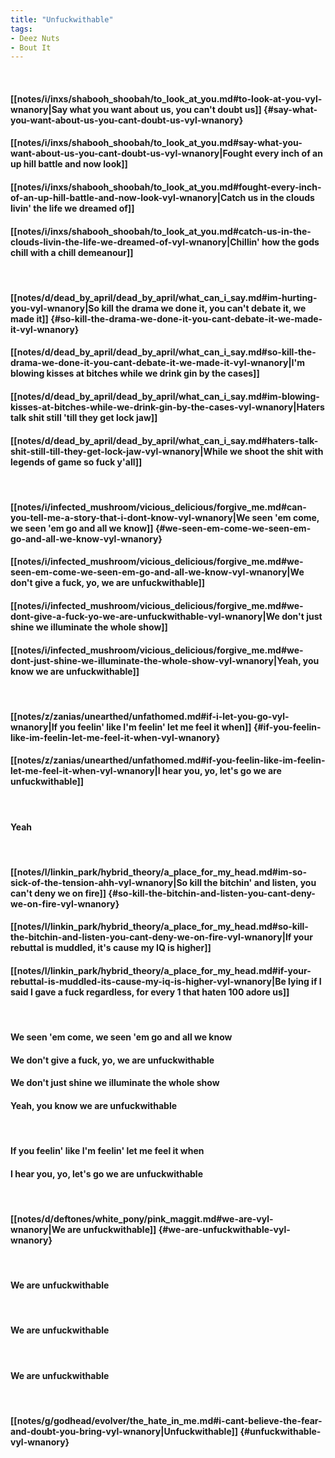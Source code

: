 ```yaml
---
title: "Unfuckwithable"
tags:
- Deez Nuts
- Bout It
---
```

&nbsp;
#### [[notes/i/inxs/shabooh_shoobah/to_look_at_you.md#to-look-at-you-vyl-wnanory|Say what you want about us, you can't doubt us]] {#say-what-you-want-about-us-you-cant-doubt-us-vyl-wnanory}
#### [[notes/i/inxs/shabooh_shoobah/to_look_at_you.md#say-what-you-want-about-us-you-cant-doubt-us-vyl-wnanory|Fought every inch of an up hill battle and now look]]
#### [[notes/i/inxs/shabooh_shoobah/to_look_at_you.md#fought-every-inch-of-an-up-hill-battle-and-now-look-vyl-wnanory|Catch us in the clouds livin' the life we dreamed of]]
#### [[notes/i/inxs/shabooh_shoobah/to_look_at_you.md#catch-us-in-the-clouds-livin-the-life-we-dreamed-of-vyl-wnanory|Chillin' how the gods chill with a chill demeanour]]
&nbsp;
#### [[notes/d/dead_by_april/dead_by_april/what_can_i_say.md#im-hurting-you-vyl-wnanory|So kill the drama we done it, you can't debate it, we made it]] {#so-kill-the-drama-we-done-it-you-cant-debate-it-we-made-it-vyl-wnanory}
#### [[notes/d/dead_by_april/dead_by_april/what_can_i_say.md#so-kill-the-drama-we-done-it-you-cant-debate-it-we-made-it-vyl-wnanory|I'm blowing kisses at bitches while we drink gin by the cases]]
#### [[notes/d/dead_by_april/dead_by_april/what_can_i_say.md#im-blowing-kisses-at-bitches-while-we-drink-gin-by-the-cases-vyl-wnanory|Haters talk shit still 'till they get lock jaw]]
#### [[notes/d/dead_by_april/dead_by_april/what_can_i_say.md#haters-talk-shit-still-till-they-get-lock-jaw-vyl-wnanory|While we shoot the shit with legends of game so fuck y'all]]
&nbsp;
#### [[notes/i/infected_mushroom/vicious_delicious/forgive_me.md#can-you-tell-me-a-story-that-i-dont-know-vyl-wnanory|We seen 'em come, we seen 'em go and all we know]] {#we-seen-em-come-we-seen-em-go-and-all-we-know-vyl-wnanory}
#### [[notes/i/infected_mushroom/vicious_delicious/forgive_me.md#we-seen-em-come-we-seen-em-go-and-all-we-know-vyl-wnanory|We don't give a fuck, yo, we are unfuckwithable]]
#### [[notes/i/infected_mushroom/vicious_delicious/forgive_me.md#we-dont-give-a-fuck-yo-we-are-unfuckwithable-vyl-wnanory|We don't just shine we illuminate the whole show]]
#### [[notes/i/infected_mushroom/vicious_delicious/forgive_me.md#we-dont-just-shine-we-illuminate-the-whole-show-vyl-wnanory|Yeah, you know we are unfuckwithable]]
&nbsp;
#### [[notes/z/zanias/unearthed/unfathomed.md#if-i-let-you-go-vyl-wnanory|If you feelin' like I'm feelin' let me feel it when]] {#if-you-feelin-like-im-feelin-let-me-feel-it-when-vyl-wnanory}
#### [[notes/z/zanias/unearthed/unfathomed.md#if-you-feelin-like-im-feelin-let-me-feel-it-when-vyl-wnanory|I hear you, yo, let's go we are unfuckwithable]]
&nbsp;
#### Yeah
&nbsp;
#### [[notes/l/linkin_park/hybrid_theory/a_place_for_my_head.md#im-so-sick-of-the-tension-ahh-vyl-wnanory|So kill the bitchin' and listen, you can't deny we on fire]] {#so-kill-the-bitchin-and-listen-you-cant-deny-we-on-fire-vyl-wnanory}
#### [[notes/l/linkin_park/hybrid_theory/a_place_for_my_head.md#so-kill-the-bitchin-and-listen-you-cant-deny-we-on-fire-vyl-wnanory|If your rebuttal is muddled, it's cause my IQ is higher]]
#### [[notes/l/linkin_park/hybrid_theory/a_place_for_my_head.md#if-your-rebuttal-is-muddled-its-cause-my-iq-is-higher-vyl-wnanory|Be lying if I said I gave a fuck regardless, for every 1 that haten 100 adore us]]
&nbsp;
#### We seen 'em come, we seen 'em go and all we know
#### We don't give a fuck, yo, we are unfuckwithable
#### We don't just shine we illuminate the whole show
#### Yeah, you know we are unfuckwithable
&nbsp;
#### If you feelin' like I'm feelin' let me feel it when
#### I hear you, yo, let's go we are unfuckwithable
&nbsp;
#### [[notes/d/deftones/white_pony/pink_maggit.md#we-are-vyl-wnanory|We are unfuckwithable]] {#we-are-unfuckwithable-vyl-wnanory}
&nbsp;
#### We are unfuckwithable
&nbsp;
#### We are unfuckwithable
&nbsp;
#### We are unfuckwithable
&nbsp;
#### [[notes/g/godhead/evolver/the_hate_in_me.md#i-cant-believe-the-fear-and-doubt-you-bring-vyl-wnanory|Unfuckwithable]] {#unfuckwithable-vyl-wnanory}
